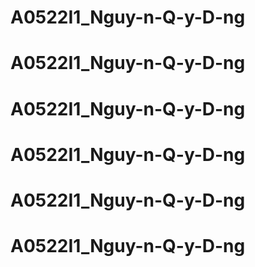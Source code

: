 # A0522I1_Nguy-n-Q-y-D-ng
# A0522I1_Nguy-n-Q-y-D-ng
# A0522I1_Nguy-n-Q-y-D-ng
# A0522I1_Nguy-n-Q-y-D-ng
# A0522I1_Nguy-n-Q-y-D-ng
# A0522I1_Nguy-n-Q-y-D-ng
